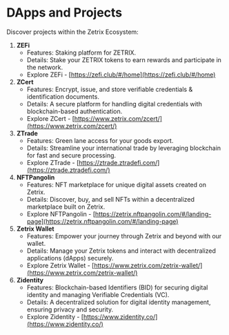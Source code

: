 # DApps and Projects

Discover projects within the Zetrix Ecosystem:

1. **ZEFi**
   * Features: Staking platform for ZETRIX.
   * Details: Stake your ZETRIX tokens to earn rewards and participate in the network.
   * Explore ZEFi - [https://zefi.club/#/home](https://zefi.club/#/home)
2. **ZCert**
   * Features: Encrypt, issue, and store verifiable credentials & identification documents.
   * Details: A secure platform for handling digital credentials with blockchain-based authentication.
   * Explore ZCert - [https://www.zetrix.com/zcert/](https://www.zetrix.com/zcert/)
3. **ZTrade**
   * Features: Green lane access for your goods export.
   * Details: Streamline your international trade by leveraging blockchain for fast and secure processing.
   * Explore ZTrade - [https://ztrade.ztradefi.com/](https://ztrade.ztradefi.com/)
4. **NFTPangolin**
   * Features: NFT marketplace for unique digital assets created on Zetrix.
   * Details: Discover, buy, and sell NFTs within a decentralized marketplace built on Zetrix.
   * Explore NFTPangolin - [https://zetrix.nftpangolin.com/#/landing-page](https://zetrix.nftpangolin.com/#/landing-page)
5. **Zetrix Wallet**
   * Features: Empower your journey through Zetrix and beyond with our wallet.
   * Details: Manage your Zetrix tokens and interact with decentralized applications (dApps) securely.
   * Explore Zetrix Wallet - [https://www.zetrix.com/zetrix-wallet/](https://www.zetrix.com/zetrix-wallet/)
6. **Zidentity**
   * Features: Blockchain-based Identifiers (BID) for securing digital identity and managing Verifiable Credentials (VC).
   * Details: A decentralized solution for digital identity management, ensuring privacy and security.
   * Explore Zidentity - [https://www.zidentity.co/](https://www.zidentity.co/)

